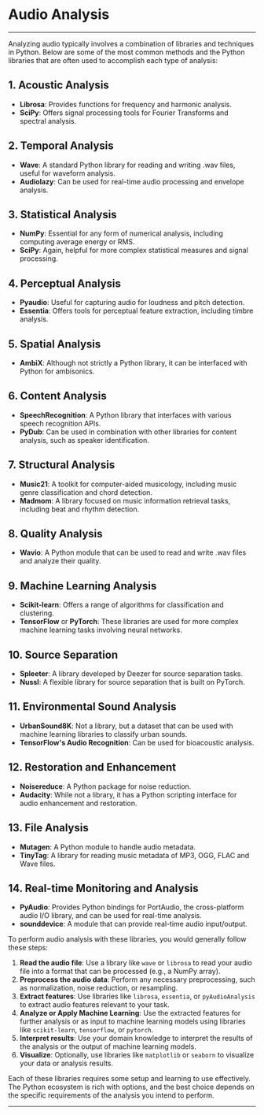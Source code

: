 # Audio Analysis

---

Analyzing audio typically involves a combination of libraries and techniques in Python. Below are some of the most common methods and the Python libraries that are often used to accomplish each type of analysis:

## 1. Acoustic Analysis

- **Librosa**: Provides functions for frequency and harmonic analysis.
- **SciPy**: Offers signal processing tools for Fourier Transforms and spectral analysis.

## 2. Temporal Analysis

- **Wave**: A standard Python library for reading and writing .wav files, useful for waveform analysis.
- **Audiolazy**: Can be used for real-time audio processing and envelope analysis.

## 3. Statistical Analysis

- **NumPy**: Essential for any form of numerical analysis, including computing average energy or RMS.
- **SciPy**: Again, helpful for more complex statistical measures and signal processing.

## 4. Perceptual Analysis

- **Pyaudio**: Useful for capturing audio for loudness and pitch detection.
- **Essentia**: Offers tools for perceptual feature extraction, including timbre analysis.

## 5. Spatial Analysis

- **AmbiX**: Although not strictly a Python library, it can be interfaced with Python for ambisonics.

## 6. Content Analysis

- **SpeechRecognition**: A Python library that interfaces with various speech recognition APIs.
- **PyDub**: Can be used in combination with other libraries for content analysis, such as speaker identification.

## 7. Structural Analysis

- **Music21**: A toolkit for computer-aided musicology, including music genre classification and chord detection.
- **Madmom**: A library focused on music information retrieval tasks, including beat and rhythm detection.

## 8. Quality Analysis

- **Wavio**: A Python module that can be used to read and write .wav files and analyze their quality.

## 9. Machine Learning Analysis

- **Scikit-learn**: Offers a range of algorithms for classification and clustering.
- **TensorFlow** or **PyTorch**: These libraries are used for more complex machine learning tasks involving neural networks.

## 10. Source Separation

- **Spleeter**: A library developed by Deezer for source separation tasks.
- **Nussl**: A flexible library for source separation that is built on PyTorch.

## 11. Environmental Sound Analysis

- **UrbanSound8K**: Not a library, but a dataset that can be used with machine learning libraries to classify urban sounds.
- **TensorFlow's Audio Recognition**: Can be used for bioacoustic analysis.

## 12. Restoration and Enhancement

- **Noisereduce**: A Python package for noise reduction.
- **Audacity**: While not a library, it has a Python scripting interface for audio enhancement and restoration.

## 13. File Analysis

- **Mutagen**: A Python module to handle audio metadata.
- **TinyTag**: A library for reading music metadata of MP3, OGG, FLAC and Wave files.

## 14. Real-time Monitoring and Analysis

- **PyAudio**: Provides Python bindings for PortAudio, the cross-platform audio I/O library, and can be used for real-time analysis.
- **sounddevice**: A module that can provide real-time audio input/output.

To perform audio analysis with these libraries, you would generally follow these steps:

1. **Read the audio file**: Use a library like `wave` or `librosa` to read your audio file into a format that can be processed (e.g., a NumPy array).
2. **Preprocess the audio data**: Perform any necessary preprocessing, such as normalization, noise reduction, or resampling.
3. **Extract features**: Use libraries like `librosa`, `essentia`, or `pyAudioAnalysis` to extract audio features relevant to your task.
4. **Analyze or Apply Machine Learning**: Use the extracted features for further analysis or as input to machine learning models using libraries like `scikit-learn`, `tensorflow`, or `pytorch`.
5. **Interpret results**: Use your domain knowledge to interpret the results of the analysis or the output of machine learning models.
6. **Visualize**: Optionally, use libraries like `matplotlib` or `seaborn` to visualize your data or analysis results.

Each of these libraries requires some setup and learning to use effectively. The Python ecosystem is rich with options, and the best choice depends on the specific requirements of the analysis you intend to perform.

---
